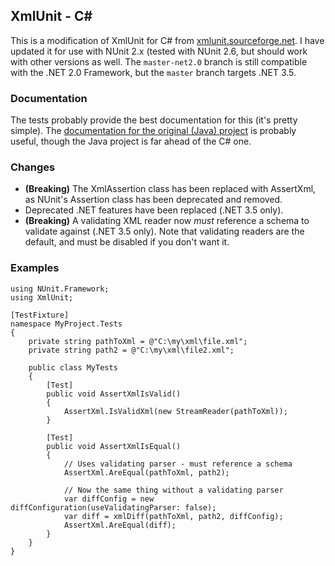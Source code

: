 XmlUnit - C#
------------

This is a modification of XmlUnit for C# from [xmlunit.sourceforge.net](http://xmlunit.sourceforge.net). I have updated it for use with NUnit 2.x (tested with NUnit 2.6, but should work with other versions as well. The `master-net2.0` branch is still compatible with the .NET 2.0 Framework, but the `master` branch targets .NET 3.5.

### Documentation

The tests probably provide the best documentation for this (it's pretty simple). The [documentation for the original (Java) project](http://xmlunit.sourceforge.net/userguide/html/index.html) is probably useful, though the Java project is far ahead of the C# one.

### Changes

- **(Breaking)** The XmlAssertion class has been replaced with AssertXml, as NUnit's Assertion class has been deprecated and removed.
- Deprecated .NET features have been replaced (.NET 3.5 only).
- **(Breaking)** A validating XML reader now *must* reference a schema to validate against (.NET 3.5 only). Note that validating readers are the default, and must be disabled if you don't want it.

### Examples

    using NUnit.Framework;
    using XmlUnit;

    [TestFixture]
    namespace MyProject.Tests
    {
        private string pathToXml = @"C:\my\xml\file.xml";
        private string path2 = @"C:\my\xml\file2.xml";
        
        public class MyTests
        {
            [Test]
            public void AssertXmlIsValid()
            {
                AssertXml.IsValidXml(new StreamReader(pathToXml));
            }
            
            [Test]
            public void AssertXmlIsEqual()
            {
                // Uses validating parser - must reference a schema
                AssertXml.AreEqual(pathToXml, path2);
                
                // Now the same thing without a validating parser
                var diffConfig = new diffConfiguration(useValidatingParser: false);
                var diff = xmlDiff(pathToXml, path2, diffConfig);
                AssertXml.AreEqual(diff);
            }
        }
    }
